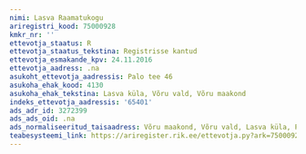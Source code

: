 ```yaml
---
nimi: Lasva Raamatukogu
ariregistri_kood: 75000928
kmkr_nr: ''
ettevotja_staatus: R
ettevotja_staatus_tekstina: Registrisse kantud
ettevotja_esmakande_kpv: 24.11.2016
ettevotja_aadress: .na
asukoht_ettevotja_aadressis: Palo tee 46
asukoha_ehak_kood: 4130
asukoha_ehak_tekstina: Lasva küla, Võru vald, Võru maakond
indeks_ettevotja_aadressis: '65401'
ads_adr_id: 3272399
ads_ads_oid: .na
ads_normaliseeritud_taisaadress: Võru maakond, Võru vald, Lasva küla, Palo tee 46
teabesysteemi_link: https://ariregister.rik.ee/ettevotja.py?ark=75000928&ref=rekvisiidid
---
```

